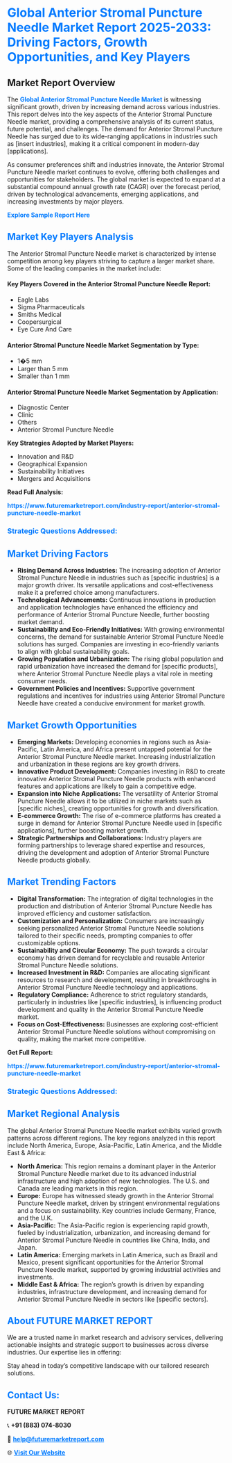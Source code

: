 <h1 style="color: #007BFF;">Global Anterior Stromal Puncture Needle Market Report 2025-2033: Driving Factors, Growth Opportunities, and Key Players</h1>

<section id="overview">
<h2>Market Report Overview</h2>
<p>The <a href="https://www.futuremarketreport.com/industry-report/anterior-stromal-puncture-needle-market" style="color: #007BFF; text-decoration: none;"><strong>Global Anterior Stromal Puncture Needle Market</strong></a> is witnessing significant growth, driven by increasing demand across various industries. This report delves into the key aspects of the Anterior Stromal Puncture Needle market, providing a comprehensive analysis of its current status, future potential, and challenges. The demand for Anterior Stromal Puncture Needle has surged due to its wide-ranging applications in industries such as [insert industries], making it a critical component in modern-day [applications].</p>
<p>As consumer preferences shift and industries innovate, the Anterior Stromal Puncture Needle market continues to evolve, offering both challenges and opportunities for stakeholders. The global market is expected to expand at a substantial compound annual growth rate (CAGR) over the forecast period, driven by technological advancements, emerging applications, and increasing investments by major players.</p>
</section>

<section id="overview">
<p><a href="https://www.futuremarketreport.com/request-sample/reportId=123367" style="color: #007BFF; text-decoration: none;"><strong>Explore Sample Report Here</strong></a></p>
</section>

<section id="key-players">
<h2 style="color: #007BFF;">Market Key Players Analysis</h2>
<p>The Anterior Stromal Puncture Needle market is characterized by intense competition among key players striving to capture a larger market share. Some of the leading companies in the market include:</p>
<h4>Key Players Covered in the Anterior Stromal Puncture Needle Report:</h4>
<ul><li>Eagle Labs</li><li>Sigma Pharmaceuticals</li><li>Smiths Medical</li><li>Coopersurgical</li><li>Eye Cure And Care</li></ul>
<h4>Anterior Stromal Puncture Needle Market Segmentation by Type:</h4>
<ul><li>1�5 mm</li><li>Larger than 5 mm</li><li>Smaller than 1 mm</li></ul>

<h4>Anterior Stromal Puncture Needle Market Segmentation by Application:</h4>
<ul><li>Diagnostic Center</li><li>Clinic</li><li>Others</li><li>Anterior Stromal Puncture Needle</li></ul>
<p><strong>Key Strategies Adopted by Market Players:</strong></p>
<ul>
<li>Innovation and R&D</li>
<li>Geographical Expansion</li>
<li>Sustainability Initiatives</li>
<li>Mergers and Acquisitions</li>
</ul>
</section>

<section>
<p><strong>Read Full Analysis: </strong></p><a href="https://www.futuremarketreport.com/industry-report/anterior-stromal-puncture-needle-market" style="color: #007BFF; text-decoration: none;"><strong>https://www.futuremarketreport.com/industry-report/anterior-stromal-puncture-needle-market</strong></a>
<h3 style="color: #007BFF;">Strategic Questions Addressed:</h3>
</section>

<section id="driving-factors">
<h2 style="color: #007BFF;">Market Driving Factors</h2>
<ul>
<li><strong>Rising Demand Across Industries:</strong> The increasing adoption of Anterior Stromal Puncture Needle in industries such as [specific industries] is a major growth driver. Its versatile applications and cost-effectiveness make it a preferred choice among manufacturers.</li>
<li><strong>Technological Advancements:</strong> Continuous innovations in production and application technologies have enhanced the efficiency and performance of Anterior Stromal Puncture Needle, further boosting market demand.</li>
<li><strong>Sustainability and Eco-Friendly Initiatives:</strong> With growing environmental concerns, the demand for sustainable Anterior Stromal Puncture Needle solutions has surged. Companies are investing in eco-friendly variants to align with global sustainability goals.</li>
<li><strong>Growing Population and Urbanization:</strong> The rising global population and rapid urbanization have increased the demand for [specific products], where Anterior Stromal Puncture Needle plays a vital role in meeting consumer needs.</li>
<li><strong>Government Policies and Incentives:</strong> Supportive government regulations and incentives for industries using Anterior Stromal Puncture Needle have created a conducive environment for market growth.</li>
</ul>
</section>

<section id="growth-opportunities">
<h2 style="color: #007BFF;">Market Growth Opportunities</h2>
<ul>
<li><strong>Emerging Markets:</strong> Developing economies in regions such as Asia-Pacific, Latin America, and Africa present untapped potential for the Anterior Stromal Puncture Needle market. Increasing industrialization and urbanization in these regions are key growth drivers.</li>
<li><strong>Innovative Product Development:</strong> Companies investing in R&D to create innovative Anterior Stromal Puncture Needle products with enhanced features and applications are likely to gain a competitive edge.</li>
<li><strong>Expansion into Niche Applications:</strong> The versatility of Anterior Stromal Puncture Needle allows it to be utilized in niche markets such as [specific niches], creating opportunities for growth and diversification.</li>
<li><strong>E-commerce Growth:</strong> The rise of e-commerce platforms has created a surge in demand for Anterior Stromal Puncture Needle used in [specific applications], further boosting market growth.</li>
<li><strong>Strategic Partnerships and Collaborations:</strong> Industry players are forming partnerships to leverage shared expertise and resources, driving the development and adoption of Anterior Stromal Puncture Needle products globally.</li>
</ul>
</section>

<section id="trending-factors">
<h2 style="color: #007BFF;">Market Trending Factors</h2>
<ul>
<li><strong>Digital Transformation:</strong> The integration of digital technologies in the production and distribution of Anterior Stromal Puncture Needle has improved efficiency and customer satisfaction.</li>
<li><strong>Customization and Personalization:</strong> Consumers are increasingly seeking personalized Anterior Stromal Puncture Needle solutions tailored to their specific needs, prompting companies to offer customizable options.</li>
<li><strong>Sustainability and Circular Economy:</strong> The push towards a circular economy has driven demand for recyclable and reusable Anterior Stromal Puncture Needle solutions.</li>
<li><strong>Increased Investment in R&D:</strong> Companies are allocating significant resources to research and development, resulting in breakthroughs in Anterior Stromal Puncture Needle technology and applications.</li>
<li><strong>Regulatory Compliance:</strong> Adherence to strict regulatory standards, particularly in industries like [specific industries], is influencing product development and quality in the Anterior Stromal Puncture Needle market.</li>
<li><strong>Focus on Cost-Effectiveness:</strong> Businesses are exploring cost-efficient Anterior Stromal Puncture Needle solutions without compromising on quality, making the market more competitive.</li>
</ul>
</section>

<section>
<p><strong>Get Full Report: </strong></p><a href="https://www.futuremarketreport.com/industry-report/anterior-stromal-puncture-needle-market" style="color: #007BFF; text-decoration: none;"><strong>https://www.futuremarketreport.com/industry-report/anterior-stromal-puncture-needle-market</strong></a>
<h3 style="color: #007BFF;">Strategic Questions Addressed:</h3>
</section>


<section id="regional-analysis">
<h2 style="color: #007BFF;">Market Regional Analysis</h2>
<p>The global Anterior Stromal Puncture Needle market exhibits varied growth patterns across different regions. The key regions analyzed in this report include North America, Europe, Asia-Pacific, Latin America, and the Middle East & Africa:</p>
<ul>
<li><strong>North America:</strong> This region remains a dominant player in the Anterior Stromal Puncture Needle market due to its advanced industrial infrastructure and high adoption of new technologies. The U.S. and Canada are leading markets in this region.</li>
<li><strong>Europe:</strong> Europe has witnessed steady growth in the Anterior Stromal Puncture Needle market, driven by stringent environmental regulations and a focus on sustainability. Key countries include Germany, France, and the U.K.</li>
<li><strong>Asia-Pacific:</strong> The Asia-Pacific region is experiencing rapid growth, fueled by industrialization, urbanization, and increasing demand for Anterior Stromal Puncture Needle in countries like China, India, and Japan.</li>
<li><strong>Latin America:</strong> Emerging markets in Latin America, such as Brazil and Mexico, present significant opportunities for the Anterior Stromal Puncture Needle market, supported by growing industrial activities and investments.</li>
<li><strong>Middle East & Africa:</strong> The region’s growth is driven by expanding industries, infrastructure development, and increasing demand for Anterior Stromal Puncture Needle in sectors like [specific sectors].</li>
</ul>
</section>

<footer>
<h2 style="color: #007BFF;">About FUTURE MARKET REPORT</h2>
<p>We are a trusted name in market research and advisory services, delivering actionable insights and strategic support to businesses across diverse industries. Our expertise lies in offering:</p>

<p>Stay ahead in today’s competitive landscape with our tailored research solutions.</p>

<h2 style="color: #007BFF;">Contact Us:</h2>
<p><strong>FUTURE MARKET REPORT</strong></p>
<p>📞 <strong>+91 (883) 074-8030</strong></p>
<p>📧 <strong><a href="mailto:help@futuremarketreport.com" style="color: #007BFF;">help@futuremarketreport.com</a></strong></p>
<p>🌐 <strong><a href="https://www.futuremarketreport.com/" style="color: #007BFF;">Visit Our Website</a></strong></p>
</footer>